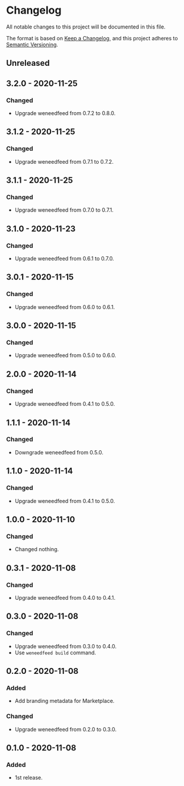 # Changelog

All notable changes to this project will be documented in this file.

The format is based on [Keep a Changelog](https://keepachangelog.com/en/1.0.0/),
and this project adheres to [Semantic Versioning](https://semver.org/spec/v2.0.0.html).

## Unreleased

## 3.2.0 - 2020-11-25

### Changed

- Upgrade weneedfeed from 0.7.2 to 0.8.0.

## 3.1.2 - 2020-11-25

### Changed

- Upgrade weneedfeed from 0.7.1 to 0.7.2.

## 3.1.1 - 2020-11-25

### Changed

- Upgrade weneedfeed from 0.7.0 to 0.7.1.

## 3.1.0 - 2020-11-23

### Changed

- Upgrade weneedfeed from 0.6.1 to 0.7.0.

## 3.0.1 - 2020-11-15

### Changed

- Upgrade weneedfeed from 0.6.0 to 0.6.1.

## 3.0.0 - 2020-11-15

### Changed

- Upgrade weneedfeed from 0.5.0 to 0.6.0.

## 2.0.0 - 2020-11-14

### Changed

- Upgrade weneedfeed from 0.4.1 to 0.5.0.

## 1.1.1 - 2020-11-14

### Changed

- Downgrade weneedfeed from 0.5.0.

## 1.1.0 - 2020-11-14

### Changed

- Upgrade weneedfeed from 0.4.1 to 0.5.0.

## 1.0.0 - 2020-11-10

### Changed

- Changed nothing.

## 0.3.1 - 2020-11-08

### Changed

- Upgrade weneedfeed from 0.4.0 to 0.4.1.

## 0.3.0 - 2020-11-08

### Changed

- Upgrade weneedfeed from 0.3.0 to 0.4.0.
- Use `weneedfeed build` command.

## 0.2.0 - 2020-11-08

### Added

- Add branding metadata for Marketplace.

### Changed

- Upgrade weneedfeed from 0.2.0 to 0.3.0.

## 0.1.0 - 2020-11-08

### Added

- 1st release.
